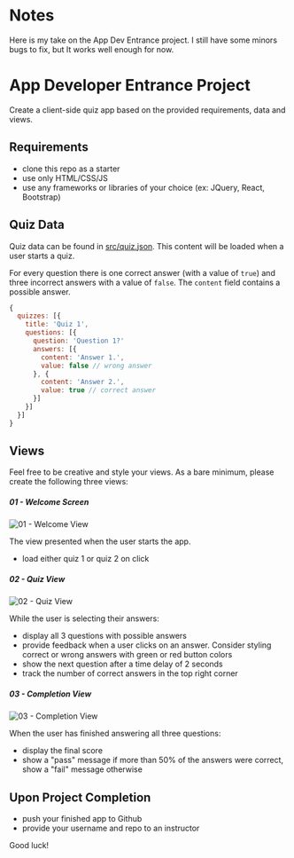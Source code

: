 
# Notes
Here is my take on the App Dev Entrance project. 
I still have some minors bugs to fix, but It works well enough for now.


# App Developer Entrance Project

Create a client-side quiz app based on the provided requirements, data and views.


## Requirements

- clone this repo as a starter
- use only HTML/CSS/JS
- use any frameworks or libraries of your choice (ex: JQuery, React, Bootstrap)

## Quiz Data

Quiz data can be found in [src/quiz.json](./src/quiz.json). This content will be loaded when a user starts a quiz.

For every question there is one correct answer (with a value of `true`) and three incorrect answers with a value of `false`. The `content` field contains a possible answer.

```js
{
  quizzes: [{
    title: 'Quiz 1',
    questions: [{
      question: 'Question 1?'
      answers: [{
        content: 'Answer 1.',
        value: false // wrong answer
      }, {
        content: 'Answer 2.',
        value: true // correct answer
      }]
    }]
  }]
}
```

## Views

Feel free to be creative and style your views. As a bare minimum, please create the following three views:

##### 01 - Welcome Screen

![01 - Welcome View](https://user-images.githubusercontent.com/49625943/72225906-9fe4b880-353f-11ea-8871-007d19e9a844.png)

The view presented when the user starts the app.

- load either quiz 1 or quiz 2 on click

##### 02 - Quiz View

![02 - Quiz View](https://user-images.githubusercontent.com/49625943/72225922-c571c200-353f-11ea-93f6-6a401fc78a87.png)

While the user is selecting their answers:

- display all 3 questions with possible answers
- provide feedback when a user clicks on an answer. Consider styling correct or wrong answers with green or red button colors
- show the next question after a time delay of 2 seconds
- track the number of correct answers in the top right corner

##### 03 - Completion View

![03 - Completion View](https://user-images.githubusercontent.com/49625943/72225924-cefb2a00-353f-11ea-97ce-650b02c7f7f4.png)

When the user has finished answering all three questions:

- display the final score
- show a "pass" message if more than 50% of the answers were correct, show a "fail" message otherwise

## Upon Project Completion

- push your finished app to Github
- provide your username and repo to an instructor

Good luck!